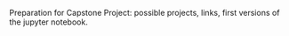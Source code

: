 Preparation for Capstone Project: possible projects, links, first versions of the jupyter notebook.
